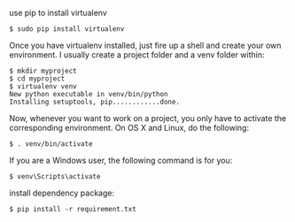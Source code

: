 use pip to install virtualenv

    $ sudo pip install virtualenv

Once you have virtualenv installed, just fire up a shell and create your own environment. I usually create a project folder and a venv folder within:

    $ mkdir myproject
    $ cd myproject
    $ virtualenv venv
    New python executable in venv/bin/python
    Installing setuptools, pip............done.

Now, whenever you want to work on a project, you only have to activate the corresponding environment. On OS X and Linux, do the following:

    $ . venv/bin/activate

If you are a Windows user, the following command is for you:

    $ venv\Scripts\activate

install dependency package:
    
    $ pip install -r requirement.txt